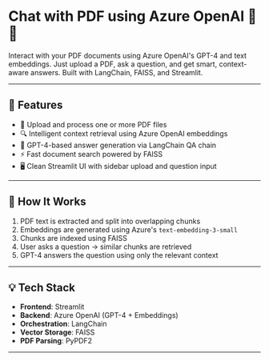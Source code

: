 # Chat with PDF using Azure OpenAI 💬📄

Interact with your PDF documents using Azure OpenAI's GPT-4 and text embeddings. Just upload a PDF, ask a question, and get smart, context-aware answers. Built with LangChain, FAISS, and Streamlit.

---

## 🚀 Features

- 📄 Upload and process one or more PDF files
- 🔍 Intelligent context retrieval using Azure OpenAI embeddings
- 🧠 GPT-4-based answer generation via LangChain QA chain
- ⚡ Fast document search powered by FAISS
- 🖥️ Clean Streamlit UI with sidebar upload and question input

---

## 🧠 How It Works

1. PDF text is extracted and split into overlapping chunks
2. Embeddings are generated using Azure's `text-embedding-3-small`
3. Chunks are indexed using FAISS
4. User asks a question → similar chunks are retrieved
5. GPT-4 answers the question using only the relevant context

---

## 💡 Tech Stack

- **Frontend**: Streamlit
- **Backend**: Azure OpenAI (GPT-4 + Embeddings)
- **Orchestration**: LangChain
- **Vector Storage**: FAISS
- **PDF Parsing**: PyPDF2

---
